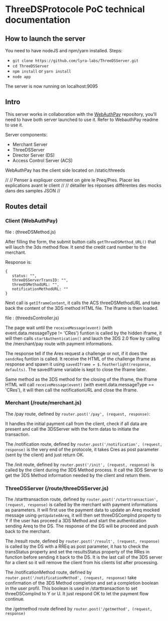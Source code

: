 # ThreeDSProtocole PoC technical documentation

## How to launch the server

You need to have nodeJS and npm/yarn installed.
Steps:

* `git clone https://github.com/lyra-labs/ThreeDSServer.git`
* `cd ThreeDSServer`
* `npm install` or `yarn install`
* `node app`

The server is now running on localhost:9095

## Intro

This server works in collaboration with the [WebAuthPay](https://github.com/lyra-labs/WebAuthPay) repository, you'll need to have both server launched to use it. Refer to WebauthPay readme to use it.

Server components:

* Merchant Server
* ThreeDSServer
* Director Server (DS)
* Access Control Server (ACS)

WebAuthPay has the client side located on /static/threeds

//
//  Penser à expliquer comment on gère le Preq/Pres. Placer les explications avant le client
//
// détailler les réponses différentes des mocks dans des samples JSON
//

## Routes detail

### Client (WebAuthPay)

file : (threeDSMethod.js)

After filling the form, the submit button calls `getThreeDSMethod_URL()` that will lauch the 3ds method flow. It send the credit card number to the merchant.

Response is:

 ```javacript
{
    status: "",
    threeDSServerTransID: "",
    threeDSMethodURL: "",
    notificationMethodURL: ""
}
```

Next call is `getIframeContent`, it calls the ACS threeDSMethodURL and take back the content of the 3DS method HTML file. The Iframe is then loaded.

file : (threedsController.js)

The page wait until the `receiveMessage(event)` (with event.data.messageType != 'CRes') funtion is called by the hidden iframe, it will then calls `startAuthentication()`  and lauch the 3DS 2.0 flow by calling the /merchant/pay route with payment informations.

The response tell if the Ares request a challenge or not, if it does the `sendcReq` funtion is called. It receive the HTML of the challenge Iframe as response and spawn it using `savedIframe = $.featherlight(response, defaults)`.
The savedIframe variable is kept to close the Iframe later.

Same method as the 3DS method for the closing of the Iframe, the Iframe HTML will call `receiveMessage(event)` (with event.data.messageType == 'CRes'), it will then call the notificationURL and close the Iframe.

### Merchant (/route/merchant.js)

The /pay route, defined by `router.post('/pay', (request, response)`:

It handles the initial payment call from the client, check if all data are present and call the 3DSServer with the form datas to initiate the transaction.

The /notification route, defined by `router.post('/notification', (request, response)` is the very end of the protocole, it takes Cres as post parameter (sent by the client) and just return OK.

The /init route, defined by `router.post('/init', (request, response)` is called by the client during the 3DS Method process. It call the 3DS Server to get the 3DS Method information needed by the client and return them.

### ThreeDSServer (/route/threeDSServer.js)

 The /starttransaction route, defined by `router.post('/starttransaction', (request, response)` is called by the merchant with payment informations as parameters. It will first use the payment data to update an Areq mocked message using `getUpdatedAreq`, it will then set threeDSCompInd property to Y if the user has proceed a 3DS Method and start the authentication sending Areq to the DS. The response of the DS will be proceed and push back to the merchant.

 The /result route, defined by `router.post('/result', (request, response)` is called by the DS with a RREq as post parameter, it has to check the transStatus property and set the resultsStatus property of the RRes in function before sending it back to the DS.
 It is the last call of the 3DS server for a client so it will remove the client from his clients list after processing.


The /notificationMethod route, defined by `router.post('/notificationMethod', (request, response)` take confirmation of the 3DS Method completion and set a completion boolean in the user profil. This boolean is used in /starttransaction to set threeDSCompInd to Y or U.
It just respond OK to let the payment flow continue.

the /getmethod route defined by `router.post('/getmethod', (request, response)` 